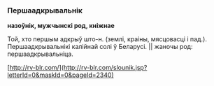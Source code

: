 ### Першаадкрывальнік
**назоўнік, мужчынскі род, кніжнае**

Той, хто першым адкрыў што-н. (землі, краіны, мясцовасці і пад.). Першаадкрывальнікі калійнай солі ў Беларусі. || жаночы род: першаадкрывальніца.

<a rel="author">[http://rv-blr.com/](http://rv-blr.com/slounik.jsp?letterId=0&maskId=0&pageId=2340)</a>
